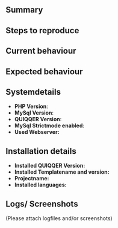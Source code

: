 ## Summary

## Steps to reproduce

## Current behaviour

## Expected behaviour

## Systemdetails
* **PHP Version**:  
* **MySql Version**:  
* **QUIQQER Version**: 
* **MySql Strictmode enabled**:
* **Used Webserver:**

## Installation details
* **Installed QUIQQER Version:**
* **Installed Templatename and version:**
* **Projectname:**
* **Installed languages:**

## Logs/ Screenshots

(Please attach logfiles and/or screenshots)